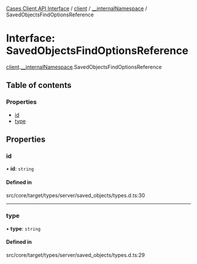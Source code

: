 [Cases Client API Interface](../README.md) / [client](../modules/client.md) / [\_\_internalNamespace](../modules/client.__internalNamespace.md) / SavedObjectsFindOptionsReference

# Interface: SavedObjectsFindOptionsReference

[client](../modules/client.md).[__internalNamespace](../modules/client.__internalNamespace.md).SavedObjectsFindOptionsReference

## Table of contents

### Properties

- [id](client.__internalNamespace.SavedObjectsFindOptionsReference.md#id)
- [type](client.__internalNamespace.SavedObjectsFindOptionsReference.md#type)

## Properties

### id

• **id**: `string`

#### Defined in

src/core/target/types/server/saved_objects/types.d.ts:30

___

### type

• **type**: `string`

#### Defined in

src/core/target/types/server/saved_objects/types.d.ts:29

